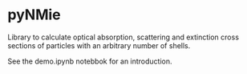 # pyNMie

Library to calculate optical absorption, scattering and extinction cross sections of particles with an arbitrary number of shells.

See the demo.ipynb notebbok for an introduction.